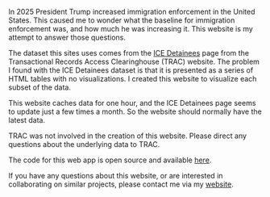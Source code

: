 In 2025 President Trump increased immigration enforcement in the
United States. This caused me to wonder what the baseline for immigration
enforcement was, and how much he was increasing it. This website is my attempt
to answer those questions.

The dataset this sites uses comes from the [ICE
Detainees](https://tracreports.org/immigration/detentionstats/pop_agen_table.html)
page from the Transactional Records Access Clearinghouse (TRAC) website. The
problem I found with the ICE Detainees dataset is that it is presented as a
series of HTML tables with no visualizations. I created this website to visualize each subset of the data.  

This website caches data for one hour, and the ICE Detainees page seems to
update just a few times a month. So the website should normally have the latest data.

TRAC was not involved in the creation of this website. Please direct any
questions about the underlying data to TRAC.  

The code for this web app is open source and available [here](https://github.com/arilamstein/immigration_enforcement).

If you have any questions about this website, or are interested in collaborating
on similar projects, please contact me via my [website](https://arilamstein.com/).